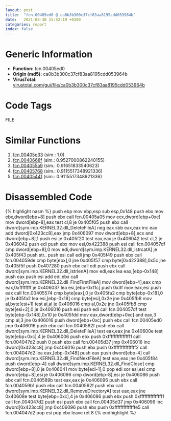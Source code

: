 ```yaml
---
layout: post
title:  "fcn.00405ed0 @ ca0b3b300c37cf83aa8195cdd053964b"
date:   2021-08-30 15:52:19 +0300
categories: report
index: false
---
```


# Generic Information
- **Function:** fcn.00405ed0
- **Origin (md5):** ca0b3b300c37cf83aa8195cdd053964b
- **VirusTotal:** [virustotal.com/gui/file/ca0b3b300c37cf83aa8195cdd053964b][virustotal_ref]

# Code Tags
<span class="tag" id="FILE">FILE</span>


# Similar Functions

1. [fcn.00405e33][similar_1_ref] (sim.: 1.0)
2. [fcn.0040668f][similar_2_ref] (sim.: 0.9527000862240155)
3. [fcn.004055a9][similar_3_ref] (sim.: 0.91651833540623)
4. [fcn.00405768][similar_4_ref] (sim.: 0.9115517348921336)
5. [fcn.00405441][similar_5_ref] (sim.: 0.9115517348921336)


# Disassembled Code

{% highlight nasm %}
push ebp
mov ebp,esp
sub esp,0x148
push ebx
mov ebx,dword[ebp+8]
push ebx
call fcn.00405a05
mov ecx,dword[ebp+0xc]
mov dword[ebp-8],eax
test cl,8
je 0x405f05
push ebx
call dword[sym.imp.KERNEL32.dll_DeleteFileA]
neg eax
sbb eax,eax
inc eax
add dword[0x423cc8],eax
jmp 0x406097
mov dword[ebp+8],ecx
and dword[ebp+8],1
push esi
je 0x405f20
test eax,eax
je 0x406042
test cl,2
je 0x406042
push edi
push ebx
mov esi,0x422388
push esi
call fcn.004057df
cmp dword[ebp+8],0
mov edi,dword[sym.imp.KERNEL32.dll_lstrcatA]
je 0x405f43
push str..
push esi
call edi
jmp 0x405f49
push ebx
call fcn.004059de
cmp byte[ebx],0
jne 0x405f57
cmp byte[0x422388],0x5c
jne 0x405f5f
push 0x407280
push ebx
call edi
push ebx
call dword[sym.imp.KERNEL32.dll_lstrlenA]
mov edi,eax
lea eax,[ebp-0x148]
push eax
push esi
add edi,ebx
call dword[sym.imp.KERNEL32.dll_FindFirstFileA]
mov dword[ebp-4],eax
cmp eax,0xffffffff
je 0x406037
lea esi,[ebp-0x11c]
push 0x3f
mov eax,esi
push eax
call fcn.00405574
cmp byte[eax],0
je 0x405fa2
cmp byte[ebp-0x18],0
je 0x405fa2
lea esi,[ebp-0x18]
cmp byte[esi],0x2e
jne 0x405fb8
mov al,byte[esi+1]
test al,al
je 0x406016
cmp al,0x2e
jne 0x405fb8
cmp byte[esi+2],0
je 0x406016
push esi
push edi
call fcn.004057df
test byte[ebp-0x148],0x10
je 0x405fdd
mov eax,dword[ebp+0xc]
and eax,3
cmp al,3
jne 0x406016
push dword[ebp+0xc]
push ebx
call fcn.00405ed0
jmp 0x406016
push ebx
call fcn.0040562f
push ebx
call dword[sym.imp.KERNEL32.dll_DeleteFileA]
test eax,eax
jne 0x40600e
test byte[ebp+0xc],4
je 0x406006
push ebx
push 0xfffffffffffffff1
call fcn.004047d2
push 0
push ebx
call fcn.00405d37
jmp 0x406016
inc dword[0x423cc8]
jmp 0x406016
push ebx
push 0xfffffffffffffff2
call fcn.004047d2
lea eax,[ebp-0x148]
push eax
push dword[ebp-4]
call dword[sym.imp.KERNEL32.dll_FindNextFileA]
test eax,eax
jne 0x405f84
push dword[ebp-4]
call dword[sym.imp.KERNEL32.dll_FindClose]
cmp dword[ebp+8],0
je 0x406041
mov byte[edi-1],0
pop edi
xor esi,esi
cmp dword[ebp+8],esi
je 0x406096
cmp dword[ebp-8],esi
je 0x406086
push ebx
call fcn.0040589b
test eax,eax
je 0x406096
push ebx
call fcn.004059b1
push ebx
call fcn.0040562f
push ebx
call dword[sym.imp.KERNEL32.dll_RemoveDirectoryA]
test eax,eax
jne 0x40608e
test byte[ebp+0xc],4
je 0x406086
push ebx
push 0xfffffffffffffff1
call fcn.004047d2
push esi
push ebx
call fcn.00405d37
jmp 0x406096
inc dword[0x423cc8]
jmp 0x406096
push ebx
push 0xffffffffffffffe5
call fcn.004047d2
pop esi
pop ebx
leave
ret 8
{% endhighlight %}


[similar_1_ref]: /report/fcn.00405e33@e1c1647e2a46cfd9190abde0e66f29f3
[similar_2_ref]: /report/fcn.0040668f@588e58b795d90bc66462e36cf410fee4
[similar_3_ref]: /report/fcn.004055a9@858dbd4ce0c289ef03f5cd172ced5d27
[similar_4_ref]: /report/fcn.00405768@510c8408eb3f0420e19240592ddc0b5b
[similar_5_ref]: /report/fcn.00405441@0c82eefbb8a4714538e49f74fe0058a6
[virustotal_ref]: https://www.virustotal.com/gui/file/ca0b3b300c37cf83aa8195cdd053964b
